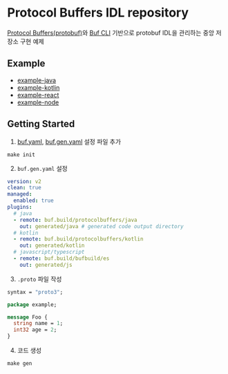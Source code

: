 # Protocol Buffers IDL repository

[Protocol Buffers(protobuf)](https://protobuf.dev/overview/)와 [Buf CLI](https://buf.build/docs/cli/) 기반으로 protobuf IDL을
관리하는 중앙 저장소 구현 예제

## Example

- [example-java](./example/example-java/README.md)
- [example-kotlin](./example/example-kotlin/README.md)
- [example-react](./example/example-react/README.md)
- [example-node](./example/example-node/README.md)


## Getting Started

1. [buf.yaml](https://buf.build/docs/configuration/v2/buf-yaml/), [buf.gen.yaml](https://buf.build/docs/configuration/v2/buf-gen-yaml/)
   설정 파일 추가

```shell
make init
```


2. `buf.gen.yaml` 설정

```yaml
version: v2
clean: true
managed:
  enabled: true
plugins:
  # java
  - remote: buf.build/protocolbuffers/java
    out: generated/java # generated code output directory
  # kotlin
  - remote: buf.build/protocolbuffers/kotlin
    out: generated/kotlin
  # javascript/typescript
  - remote: buf.build/bufbuild/es
    out: generated/js
```

3. `.proto` 파일 작성

```protobuf
syntax = "proto3";

package example;

message Foo {
  string name = 1;
  int32 age = 2;
}
```

4. 코드 생성
```shell
make gen
```